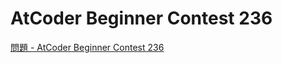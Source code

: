 AtCoder Beginner Contest 236
===

[問題 - AtCoder Beginner Contest 236](https://atcoder.jp/contests/abc236/tasks)
